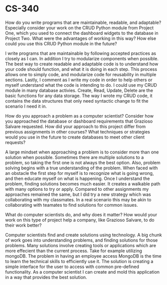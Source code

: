 # CS-340

How do you write programs that are maintainable, readable, and adaptable? Especially consider your work on the CRUD Python module from Project One, which you used to connect the dashboard widgets to the database in Project Two. What were the advantages of working in this way? How else could you use this CRUD Python module in the future?

I write programs that are maintainable by following accepted practices as closely as I can. In addition I try to modularize components when possible. The best way to create readable and adaptable code is to understand how your code should function, and what it is doing in each step. This process allows one to simply code, and modularize code for reusability in multiple sections. Lastly, I comment as I write my code in order to help others or myself understand what the code is intending to do. I could use my CRUD module in many database activies. Create, Read, Update, Delete are the basic functions for any data storage. The way I wrote my CRUD code, it contains the data structures that only need syntactic change to fit the scenario I need it in.

How do you approach a problem as a computer scientist? Consider how you approached the database or dashboard requirements that Grazioso Salvare requested. How did your approach to this project differ from previous assignments in other courses? What techniques or strategies would you use in the future to create databases to meet other client requests?

A large mindset when approaching a problem is to consider more than one solution when possible. Sometimes there are multiple solutions to a problem, so taking the first one is not always the best option. Also, problem solving begins with a true understanding of the problem. When faced with an obstacle the first step for myself is to recognize what is going wrong, and then educate myself on what is happening. Once I understand the problem, finding solutions becomes much easier. It creates a walkable path with many options to try or apply. Compared to other assignments my approaches remained the same, but I did try a new strategy which was collaborating with my classmates. In a real scenario this may be akin to collaborating with teamates to find solutions for common issues.

What do computer scientists do, and why does it matter? How would your work on this type of project help a company, like Grazioso Salvare, to do their work better?

Computer scientists find and create solutions using technology. A big chunk of work goes into understanding problems, and finding solutions for those problems. Many solutions involve creating tools or applications which are more effecient than the current process. Take for example utilizing mongoDB. The problem in having an employee access MongoDB is the time to learn the technical skills to efficiently use it. The solution is creating a simple interface for the user to access with common pre-defined functionality. As a computer scientist I can create and mold this application in a way that provides the best solution.
